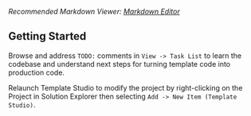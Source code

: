 *Recommended Markdown Viewer: [Markdown Editor](https://marketplace.visualstudio.com/items?itemName=MadsKristensen.MarkdownEditor2)*

## Getting Started
Browse and address `TODO:` comments in `View -> Task List` to learn the codebase and understand next steps for turning template code into production code.

Relaunch Template Studio to modify the project by right-clicking on the Project in Solution Explorer then selecting `Add -> New Item (Template Studio)`.